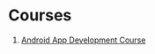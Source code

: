 # Courses

1. [Android App Development Course](https://github.com/aakashkr1shna/Courses/blob/master/TheGameLauncher.apk)
